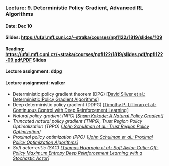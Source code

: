 ### Lecture: 9. Deterministic Policy Gradient, Advanced RL Algorithms
#### Date: Dec 10
#### Slides: https://ufal.mff.cuni.cz/~straka/courses/npfl122/1819/slides/?09
#### Reading: https://ufal.mff.cuni.cz/~straka/courses/npfl122/1819/slides.pdf/npfl122-09.pdf,PDF Slides
#### Lecture assignment: ddpg
#### Lecture assignment: walker

- Deterministic policy gradient theorem (DPG) [[David Silver et al.: Deterministic Policy Gradient Algorithms](http://proceedings.mlr.press/v32/silver14.pdf)]
- Deep deterministic policy gradient (DDPG) [[Timothy P. Lillicrap et al.: Continuous Control with Deep Reinforcement Learning](https://arxiv.org/abs/1509.02971)]
- *Natural policy gradient (NPG) [[Sham Kakade: A Natural Policy Gradient](https://papers.nips.cc/paper/2073-a-natural-policy-gradient.pdf)]*
- *Truncated natural policy gradient (TNPG), Trust Region Policy Optimalization (TRPO) [[John Schulman et al.: Trust Region Policy Optimization](https://arxiv.org/abs/1502.05477)]*
- *Proximal policy optimization (PPO) [[John Schulman et al.: Proximal Policy Optimization Algorithms](https://arxiv.org/abs/1707.06347)]*
- *Soft actor-critic (SAC) [[Tuomas Haarnoja et al.: Soft Actor-Critic: Off-Policy Maximum Entropy Deep Reinforcement Learning with a Stochastic Actor](https://arxiv.org/abs/1801.01290)]*
